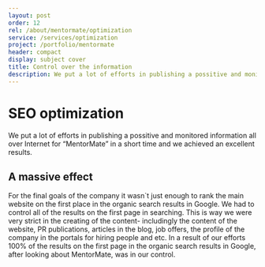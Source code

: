 ```yaml
---
layout: post
order: 12
rel: /about/mentormate/optimization
service: /services/optimization
project: /portfolio/mentormate
header: compact
display: subject cover
title: Control over the information
description: We put a lot of efforts in publishing a possitive and monitored information all over Internet for “MentorMate” in a short time and we achieved an excellent results.
---
```

# SEO optimization
We put a lot of efforts in publishing a possitive and monitored information all over Internet for “MentorMate” in a short time and we achieved an excellent results.

## A massive effect
For the final goals of the company it wasn`t just enough to rank the main website on the first place in the organic search results in Google. We had to control all of the results on the first page in searching. This is way we were very strict in the creating of the content- includingly the content of the website, PR publications, articles in the blog, job offers, the profile of the company in the portals for hiring people and etc. In a result of our efforts 100% of the results on the first page in the organic search results in Google, after looking about MentorMate, was in our control.